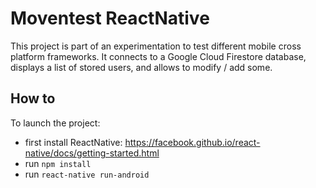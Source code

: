 # Moventest ReactNative

This project is part of an experimentation to test different mobile cross platform frameworks.
It connects to a Google Cloud Firestore database, displays a list of stored users, and allows to modify / add some.

## How to
To launch the project:
- first install ReactNative: https://facebook.github.io/react-native/docs/getting-started.html
- run `npm install`
- run `react-native run-android`
